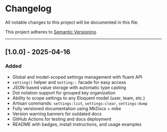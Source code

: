 # Changelog

All notable changes to this project will be documented in this file.

This project adheres to [Semantic Versioning](https://semver.org/spec/v2.0.0.html).

---

## [1.0.0] - 2025-04-16

### Added

- Global and model-scoped settings management with fluent API
- `setting()` helper and `Setting::` facade for easy access
- JSON-based value storage with automatic type casting
- Dot notation support for grouped key organization
- Ability to scope settings to any Eloquent model (user, team, etc.)
- Artisan commands: `settings:list`, `settings:clear`, `settings:dump`
- Fully versioned documentation using MkDocs + mike
- Version warning banners for outdated docs
- GitHub Actions for testing and docs deployment
- README with badges, install instructions, and usage examples
